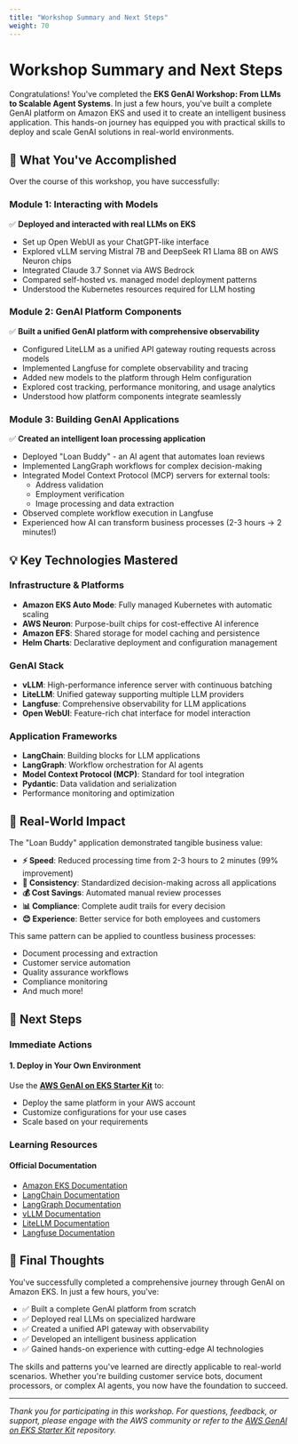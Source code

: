 ```yaml
---
title: "Workshop Summary and Next Steps"
weight: 70
---
```


# Workshop Summary and Next Steps

Congratulations! You've completed the **EKS GenAI Workshop: From LLMs to Scalable Agent Systems**. In just a few hours, you've built a complete GenAI platform on Amazon EKS and used it to create an intelligent business application. This hands-on journey has equipped you with practical skills to deploy and scale GenAI solutions in real-world environments.

## 🎯 What You've Accomplished

Over the course of this workshop, you have successfully:

### Module 1: Interacting with Models
✅ **Deployed and interacted with real LLMs on EKS**
- Set up Open WebUI as your ChatGPT-like interface
- Explored vLLM serving Mistral 7B and DeepSeek R1 Llama 8B on AWS Neuron chips
- Integrated Claude 3.7 Sonnet via AWS Bedrock
- Compared self-hosted vs. managed model deployment patterns
- Understood the Kubernetes resources required for LLM hosting

### Module 2: GenAI Platform Components
✅ **Built a unified GenAI platform with comprehensive observability**
- Configured LiteLLM as a unified API gateway routing requests across models
- Implemented Langfuse for complete observability and tracing
- Added new models to the platform through Helm configuration
- Explored cost tracking, performance monitoring, and usage analytics
- Understood how platform components integrate seamlessly

### Module 3: Building GenAI Applications
✅ **Created an intelligent loan processing application**
- Deployed "Loan Buddy" - an AI agent that automates loan reviews
- Implemented LangGraph workflows for complex decision-making
- Integrated Model Context Protocol (MCP) servers for external tools:
  - Address validation
  - Employment verification
  - Image processing and data extraction
- Observed complete workflow execution in Langfuse
- Experienced how AI can transform business processes (2-3 hours → 2 minutes!)

## 💡 Key Technologies Mastered

### Infrastructure & Platforms
- **Amazon EKS Auto Mode**: Fully managed Kubernetes with automatic scaling
- **AWS Neuron**: Purpose-built chips for cost-effective AI inference
- **Amazon EFS**: Shared storage for model caching and persistence
- **Helm Charts**: Declarative deployment and configuration management

### GenAI Stack
- **vLLM**: High-performance inference server with continuous batching
- **LiteLLM**: Unified gateway supporting multiple LLM providers
- **Langfuse**: Comprehensive observability for LLM applications
- **Open WebUI**: Feature-rich chat interface for model interaction

### Application Frameworks
- **LangChain**: Building blocks for LLM applications
- **LangGraph**: Workflow orchestration for AI agents
- **Model Context Protocol (MCP)**: Standard for tool integration
- **Pydantic**: Data validation and serialization
- Performance monitoring and optimization

## 🚀 Real-World Impact

The "Loan Buddy" application demonstrated tangible business value:

- **⚡ Speed**: Reduced processing time from 2-3 hours to 2 minutes (99% improvement)
- **🎯 Consistency**: Standardized decision-making across all applications
- **💰 Cost Savings**: Automated manual review processes
- **📊 Compliance**: Complete audit trails for every decision
- **😊 Experience**: Better service for both employees and customers

This same pattern can be applied to countless business processes:
- Document processing and extraction
- Customer service automation
- Quality assurance workflows
- Compliance monitoring
- And much more!

## 🎯 Next Steps

### Immediate Actions

#### 1. Deploy in Your Own Environment
Use the **[AWS GenAI on EKS Starter Kit](https://github.com/aws-samples/sample-genai-on-eks-starter-kit)** to:
- Deploy the same platform in your AWS account
- Customize configurations for your use cases
- Scale based on your requirements
### Learning Resources

#### Official Documentation
- [Amazon EKS Documentation](https://docs.aws.amazon.com/eks/)
- [LangChain Documentation](https://python.langchain.com/)
- [LangGraph Documentation](https://langchain-ai.github.io/langgraph/)
- [vLLM Documentation](https://docs.vllm.ai/)
- [LiteLLM Documentation](https://docs.litellm.ai/)
- [Langfuse Documentation](https://langfuse.com/docs)

## 🎉 Final Thoughts

You've successfully completed a comprehensive journey through GenAI on Amazon EKS. In just a few hours, you've:

- ✅ Built a complete GenAI platform from scratch
- ✅ Deployed real LLMs on specialized hardware
- ✅ Created a unified API gateway with observability
- ✅ Developed an intelligent business application
- ✅ Gained hands-on experience with cutting-edge AI technologies

The skills and patterns you've learned are directly applicable to real-world scenarios. Whether you're building customer service bots, document processors, or complex AI agents, you now have the foundation to succeed.

---

*Thank you for participating in this workshop. For questions, feedback, or support, please engage with the AWS community or refer to the [AWS GenAI on EKS Starter Kit](https://github.com/aws-samples/sample-genai-on-eks-starter-kit) repository.*
